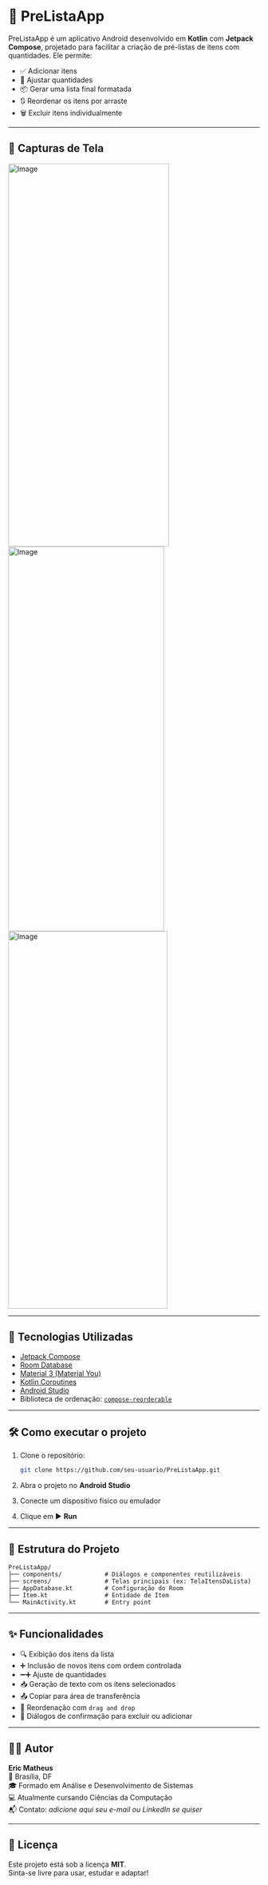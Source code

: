 # 📝 PreListaApp

PreListaApp é um aplicativo Android desenvolvido em **Kotlin** com **Jetpack Compose**, projetado para facilitar a criação de pré-listas de itens com quantidades. Ele permite:

- ✅ Adicionar itens
- 🔁 Ajustar quantidades
- 📦 Gerar uma lista final formatada
- 🔃 Reordenar os itens por arraste
- 🗑️ Excluir itens individualmente

---

## 📸 Capturas de Tela
<img width="322" height="767" alt="Image" src="https://github.com/user-attachments/assets/784b4b8d-0a26-4e4a-9c61-067d9fc825f4" />
<img width="312" height="770" alt="Image" src="https://github.com/user-attachments/assets/f973a078-425b-4824-a63d-3455643c15b3" />
<img width="319" height="756" alt="Image" src="https://github.com/user-attachments/assets/d48ef419-fdd2-4241-94b2-8ad0847dfa78" />



---

## 🚀 Tecnologias Utilizadas

- [Jetpack Compose](https://developer.android.com/jetpack/compose)
- [Room Database](https://developer.android.com/jetpack/androidx/releases/room)
- [Material 3 (Material You)](https://m3.material.io/)
- [Kotlin Coroutines](https://kotlinlang.org/docs/coroutines-overview.html)
- [Android Studio](https://developer.android.com/studio)
- Biblioteca de ordenação: [`compose-reorderable`](https://github.com/aclassen/compose-reorderable)

---

## 🛠️ Como executar o projeto

1. Clone o repositório:
   ```bash
   git clone https://github.com/seu-usuario/PreListaApp.git
   ```

2. Abra o projeto no **Android Studio**

3. Conecte um dispositivo físico ou emulador

4. Clique em ▶️ **Run**

---

## 📂 Estrutura do Projeto

```
PreListaApp/
├── components/            # Diálogos e componentes reutilizáveis
├── screens/               # Telas principais (ex: TelaItensDaLista)
├── AppDatabase.kt         # Configuração do Room
├── Item.kt                # Entidade de Item
└── MainActivity.kt        # Entry point
```

---

## ✨ Funcionalidades

- 🔍 Exibição dos itens da lista
- ➕ Inclusão de novos itens com ordem controlada
- ➖➕ Ajuste de quantidades
- 📥 Geração de texto com os itens selecionados
- 📤 Copiar para área de transferência
- 🎯 Reordenação com `drag and drop`
- 💬 Diálogos de confirmação para excluir ou adicionar

---

## 👨‍💻 Autor

**Eric Matheus**  
📍 Brasília, DF  
🎓 Formado em Análise e Desenvolvimento de Sistemas  
💻 Atualmente cursando Ciências da Computação  
📬 Contato: _adicione aqui seu e-mail ou LinkedIn se quiser_

---

## 📝 Licença

Este projeto está sob a licença **MIT**.  
Sinta-se livre para usar, estudar e adaptar!
